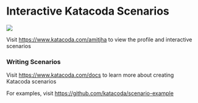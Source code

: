 # Interactive Katacoda Scenarios

[![](http://shields.katacoda.com/katacoda/amitjha/count.svg)](https://www.katacoda.com/amitjha "Get your profile on Katacoda.com")

Visit https://www.katacoda.com/amitjha to view the profile and interactive scenarios

### Writing Scenarios
Visit https://www.katacoda.com/docs to learn more about creating Katacoda scenarios

For examples, visit https://github.com/katacoda/scenario-example
